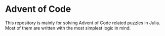 # Advent of Code


This repository is mainly for solving Advent of Code related puzzles in Julia. 
Most of them are written with the most simplest logic in mind.
